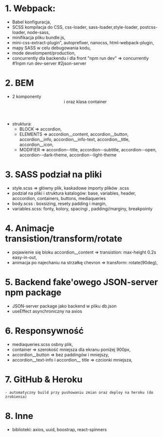 # 1. Webpack: 
   - Babel konfiguracja,
   - SCSS kompilacja do CSS, css-loader, sass-loader,style-loader, postcss-loader, node-sass,
   - minifikacja pliku bundle.js,
   - mini-css-extract-plugin", autoprefixer, nanocss, html-webpack-plugin,
   - mapy SASS w celu debugowania kodu,
   - mode develompent/production,     
   - concurrently dla backendu i dla front "npm run dev"  => concurrently #1npm run dev-server #2json-server
   
# 2. BEM 
  - 2 komponenty <Header> i <Accordion> oraz klasa container   
  - struktura: 
    - BLOCK => accordion,
    - ELEMENTS => accordion__content, accordion__button, accordion__info, accordion__info-text, accordion__title, accordion__icon, 
    - MODIFIER => accordion--title, accordion--subtitle, accordion--open, accordion--dark-theme, accordion--light-theme 
    
# 3. SASS podział na pliki    
   - style.scss  =>  główny plik, kaskadowe importy plików .scss 
   - podział na pliki i struktura katalogów: base, variables, header, acccordion, containers, buttons, mediaqueries   
   - body.scss : boxsizing, resety padding i margin, 
   - variables.scss: fonty, kolory, spacingi , paddingi/marginy, breakpointy
# 4. Animacje transistion/transform/rotate 
   - pojawienie się bloku accordion__content =>  transistion: max-height 0.2s easy-in-out, 
   - animacja po najechaniu na strzałkę chevron => transform: rotate(90deg),
   
# 5. Backend fake'owego JSON-server npm package
   - JSON-server package jako backend w pliku db.json 
   - useEffect asynchroniczny na axios 
   
# 6. Responsywność
   - mediaqueries.scss osbny plik,
   - container => szerokość mniejsza dla ekranu poniżej 900px,
   - accordion__button => bez paddingów i mniejszy, 
   - accordion__text-info i accordion__ title => czcionki mniejsza, 
   
# 7. GitHub & Heroku
    - automatyczny build przy pushowaniu zmian oraz deploy na heroku (do zrobienia)
    
# 8. Inne
  - biblioteki: axios, uuid, boostrap, react-spinners

